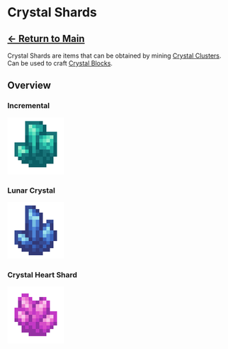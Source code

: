 # Crystal Shards
## [<- Return to Main](https://pinkgoosik.github.io/artifality/)
Crystal Shards are items that can be obtained by mining [Crystal Clusters](https://github.com/PinkGoosik/artifality/wiki/Crystal-Clusters). Can be used to craft [Crystal Blocks](https://github.com/PinkGoosik/artifality/wiki/Crystal-Blocks).

## Overview
### Incremental
<img alt="Icon" src="images/item/incremental.png" width="128">

### Lunar Crystal
<img alt="Icon" src="images/item/lunar_crystal.png" width="128">

### Crystal Heart Shard
<img alt="Icon" src="images/item/crystal_heart_shard.png" width="128">
